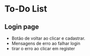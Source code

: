 # To-Do List

## Login page

- Botão de voltar ao clicar e cadastrar.
- Mensagens de erro ao falhar login
- tirar o erro ao clicar em register
